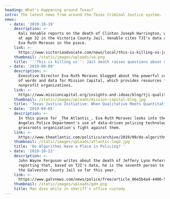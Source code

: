 ```yaml
---
heading: What's Happening around Texas?
intro: The latest news from around the Texas Criminal Justice system.
news:
  - date: '2019-10-19'
    description: >-
      Kali Venable reports on the death of Clinton Joseph Harrington, who died
      at age 32 in the Victoria County Jail. Venable cites TJI's data and quotes
      Eva Ruth Moravec in the piece.
    link: >-
      https://www.victoriaadvocate.com/news/local/this-is-killing-us-jail-death-raises-questions-about-medical/article_23f74474-f04b-11e9-a479-77dc21f892e7.html
    thumbnail: /static/images/uploads/va.png
    title: '''This is killing us'': Jail death raises questions about medical care'
  - date: '2019-09-09'
    description: >-
      Executive Director Eva Ruth Moravec blogged about the powerful combination
      of words and data for Mission Capital, which provides resources for member
      nonprofit organizations.
    link: >-
      https://www.missioncapital.org/insights-and-ideas/blog/tji-qualitative-meets-quantitative/
    thumbnail: /static/images/uploads/mission-capital-blog.jpg
    title: 'Texas Justice Initiative: When Qualitative Meets Quantitative'
  - date: '2019-09-05'
    description: >-
      In this piece for _The Atlantic_, Eva Ruth Moravec looks into the Los
      Angeles Police Department's use of data-driven policing technologies and a
      grassroots organization's fight against them.
    link: >-
      https://www.theatlantic.com/politics/archive/2019/09/do-algorithms-have-place-policing/596851/
    thumbnail: /static/images/uploads/atlantic-logo.jpg
    title: 'Do Algorithms Have a Place in Policing? '
  - date: '2019-10-22'
    description: >-
      John Wayne Ferguson writes about the death of Jeffery Lynn Peters, 59,
      reporting that, based on TJI's data, he is the seventh person to die in
      the Galveston County Jail so far this year.
    link: >-
      https://www.galvnews.com/news/police/free/article_06e5b4a4-4406-5ed7-beba-21d5883e9e0a.html
    thumbnail: /static/images/uploads/gdn.png
    title: Man dies while in sheriff's office custody
---
```


